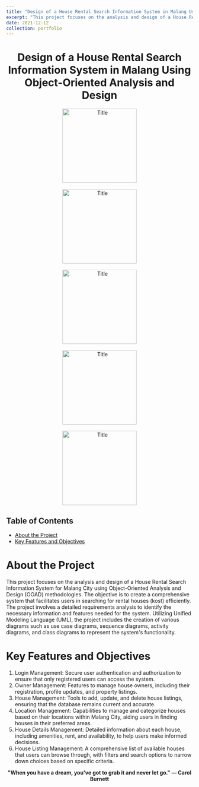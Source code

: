 ```yaml
---
title: "Design of a House Rental Search Information System in Malang Using Object-Oriented Analysis and Design"
excerpt: "This project focuses on the analysis and design of a House Rental Search Information System for Malang City using Object-Oriented Analysis and Design (OOAD) methodologies. The objective is to create a comprehensive system that facilitates users in searching for rental houses (kost) efficiently. The project involves a detailed requirements analysis to identify the necessary information and features needed for the system. Utilizing Unified Modeling Language (UML), the project includes the creation of various diagrams such as use case diagrams, sequence diagrams, activity diagrams, and class diagrams to represent the system's functionality."
date: 2021-12-12
collection: portfolio
---
```

<div style="text-align:center;">
    <h1>Design of a House Rental Search Information System in Malang Using Object-Oriented Analysis and Design</h1>
</div>

<div style="text-align:center;">
    <image src="/images/ad1.png" controls title="Title" height="200"></image>
    <br><br>
    <image src="/images/ad2.png" controls title="Title" height="200"></image>
    <br><br>
    <image src="/images/ad3.png" controls title="Title" height="200"></image>
    <br><br>
    <image src="/images/ad4.png" controls title="Title" height="200"></image>
    <br><br>
    <image src="/images/ad5.png" controls title="Title" height="200"></image>
</div>

## Table of Contents
- [About the Project](#about-the-project)
- [Key Features and Objectives](#key-features-and-objectives)

# About the Project
This project focuses on the analysis and design of a House Rental Search Information System for Malang City using Object-Oriented Analysis and Design (OOAD) methodologies. The objective is to create a comprehensive system that facilitates users in searching for rental houses (kost) efficiently. The project involves a detailed requirements analysis to identify the necessary information and features needed for the system. Utilizing Unified Modeling Language (UML), the project includes the creation of various diagrams such as use case diagrams, sequence diagrams, activity diagrams, and class diagrams to represent the system's functionality.

# Key Features and Objectives
  1. Login Management: Secure user authentication and authorization to ensure that only registered users can access the system.
  2. Owner Management: Features to manage house owners, including their registration, profile updates, and property listings.
  3. House Management: Tools to add, update, and delete house listings, ensuring that the database remains current and accurate.
  4. Location Management: Capabilities to manage and categorize houses based on their locations within Malang City, aiding users in finding houses in their preferred areas.
  5. House Details Management: Detailed information about each house, including amenities, rent, and availability, to help users make informed decisions.
  6. House Listing Management: A comprehensive list of available houses that users can browse through, with filters and search options to narrow down choices based on specific criteria.

<p align="center">
  <strong>"When you have a dream, you've got to grab it and never let go." — Carol Burnett</strong>
</p>